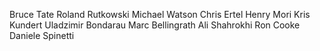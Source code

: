 Bruce Tate
Roland Rutkowski
Michael Watson
Chris Ertel
Henry Mori
Kris Kundert
Uladzimir Bondarau
Marc Bellingrath
Ali Shahrokhi
Ron Cooke
Daniele Spinetti
